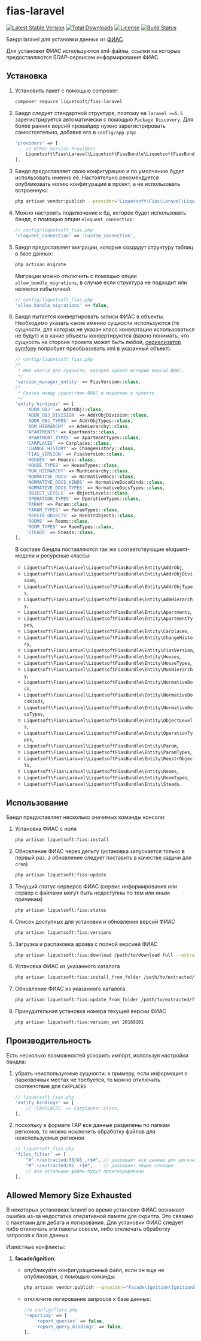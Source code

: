 # fias-laravel

[![Latest Stable Version](https://poser.pugx.org/liquetsoft/fias-laravel/v/stable.png)](https://packagist.org/packages/liquetsoft/fias-laravel)
[![Total Downloads](https://poser.pugx.org/liquetsoft/fias-laravel/downloads.png)](https://packagist.org/packages/liquetsoft/fias-laravel)
[![License](https://poser.pugx.org/liquetsoft/fias-laravel/license.svg)](https://packagist.org/packages/liquetsoft/fias-laravel)
[![Build Status](https://github.com/liquetsoft/fias-laravel/workflows/liquetsoft_fias/badge.svg)](https://github.com/liquetsoft/fias-laravel/actions?query=workflow%3A%22liquetsoft_fias%22)

Бандл laravel для установки данных из [ФИАС](https://fias.nalog.ru/).

Для установки ФИАС используются xml-файлы, ссылки на которые предоставляются SOAP-сервисом информирования ФИАС.



Установка
---------
1. Установить пакет с помощью composer:

    ```bash
    composer require liquetsoft/fias-laravel
    ```

2. Бандл следует стандартной структуре, поэтому на `laravel >=5.5` зарегистрируется автоматически с помощью `Package Discovery`. Для более ранних версий провайдер нужно зарегистрировать самостоятельно, добавив его в `config/app.php`:

    ```php
    'providers' => [
        // Other Service Providers
        Liquetsoft\Fias\Laravel\LiquetsoftFiasBundle\LiquetsoftFiasBundleServiceProvider::class,
    ],
    ```

3. Бандл предоставляет свою конфигурацию и по умолчанию будет использовать именно её. Настоятельно рекомендуется опубликовать копию конфигурации в проект, а не использовать встроенную:

    ```bash
    php artisan vendor:publish --provider="Liquetsoft\Fias\Laravel\LiquetsoftFiasBundle\LiquetsoftFiasBundleServiceProvider"
    ```

4. Можно настроить подключение к бд, которое будет использовать бандл, с помощью опции `eloquent_connection`:

    ```php
    // config/liquetsoft_fias.php
    'eloquent_connection' => 'custom_connection',
    ```

5. Бандл предоставляет миграции, которые создадут структуру таблиц в базе данных:

    ```bash
    php artisan migrate
    ```

   Миграции можно отключить с помощью опции `allow_bundle_migrations`, в случае если структура не подходит или является избыточной:

    ```php
    // config/liquetsoft_fias.php
    'allow_bundle_migrations' => false,
    ```

6. Бандл пытается конвертировать записи ФИАС в объекты. Необходимо указать какие именно сущности используются (те сущности, для которых не указан класс конвертации использоваться не будут) и в какие объекты конвертируются (важно понимать, что сущность на стороне проекта может быть любой, [сериализатор symfony](https://symfony.com/doc/current/components/serializer.html) попробует преобразовать xml в указанный объект):

    ```php
    // config/liquetsoft_fias.php
    /*
     * Имя класса для сущности, которая хранит историю версий ФИАС.
     */
    'version_manager_entity' => FiasVersion::class,
    /*
     * Связка между сущностями ФИАС и моделями в проекте.
     */
    'entity_bindings' => [
        'ADDR_OBJ' => AddrObj::class,
        'ADDR_OBJ_DIVISION' => AddrObjDivision::class,
        'ADDR_OBJ_TYPES' => AddrObjTypes::class,
        'ADM_HIERARCHY' => AdmHierarchy::class,
        'APARTMENTS' => Apartments::class,
        'APARTMENT_TYPES' => ApartmentTypes::class,
        'CARPLACES' => Carplaces::class,
        'CHANGE_HISTORY' => ChangeHistory::class,
        'FIAS_VERSION' => FiasVersion::class,
        'HOUSES' => Houses::class,
        'HOUSE_TYPES' => HouseTypes::class,
        'MUN_HIERARCHY' => MunHierarchy::class,
        'NORMATIVE_DOCS' => NormativeDocs::class,
        'NORMATIVE_DOCS_KINDS' => NormativeDocsKinds::class,
        'NORMATIVE_DOCS_TYPES' => NormativeDocsTypes::class,
        'OBJECT_LEVELS' => ObjectLevels::class,
        'OPERATION_TYPES' => OperationTypes::class,
        'PARAM' => Param::class,
        'PARAM_TYPES' => ParamTypes::class,
        'REESTR_OBJECTS' => ReestrObjects::class,
        'ROOMS' => Rooms::class,
        'ROOM_TYPES' => RoomTypes::class,
        'STEADS' => Steads::class,
    ],
    ```

    В составе бандла поставляются так же соответствующие eloquent-модели и ресурсные классы:

    * `Liquetsoft\Fias\Laravel\LiquetsoftFiasBundle\Entity\AddrObj`,
    * `Liquetsoft\Fias\Laravel\LiquetsoftFiasBundle\Entity\AddrObjDivision`,
    * `Liquetsoft\Fias\Laravel\LiquetsoftFiasBundle\Entity\AddrObjTypes`,
    * `Liquetsoft\Fias\Laravel\LiquetsoftFiasBundle\Entity\AdmHierarchy`,
    * `Liquetsoft\Fias\Laravel\LiquetsoftFiasBundle\Entity\Apartments`,
    * `Liquetsoft\Fias\Laravel\LiquetsoftFiasBundle\Entity\ApartmentTypes`,
    * `Liquetsoft\Fias\Laravel\LiquetsoftFiasBundle\Entity\Carplaces`,
    * `Liquetsoft\Fias\Laravel\LiquetsoftFiasBundle\Entity\ChangeHistory`,
    * `Liquetsoft\Fias\Laravel\LiquetsoftFiasBundle\Entity\FiasVersion`,
    * `Liquetsoft\Fias\Laravel\LiquetsoftFiasBundle\Entity\Houses`,
    * `Liquetsoft\Fias\Laravel\LiquetsoftFiasBundle\Entity\HouseTypes`,
    * `Liquetsoft\Fias\Laravel\LiquetsoftFiasBundle\Entity\MunHierarchy`,
    * `Liquetsoft\Fias\Laravel\LiquetsoftFiasBundle\Entity\NormativeDocs`,
    * `Liquetsoft\Fias\Laravel\LiquetsoftFiasBundle\Entity\NormativeDocsKinds`,
    * `Liquetsoft\Fias\Laravel\LiquetsoftFiasBundle\Entity\NormativeDocsTypes`,
    * `Liquetsoft\Fias\Laravel\LiquetsoftFiasBundle\Entity\ObjectLevels`,
    * `Liquetsoft\Fias\Laravel\LiquetsoftFiasBundle\Entity\OperationTypes`,
    * `Liquetsoft\Fias\Laravel\LiquetsoftFiasBundle\Entity\Param`,
    * `Liquetsoft\Fias\Laravel\LiquetsoftFiasBundle\Entity\ParamTypes`,
    * `Liquetsoft\Fias\Laravel\LiquetsoftFiasBundle\Entity\ReestrObjects`,
    * `Liquetsoft\Fias\Laravel\LiquetsoftFiasBundle\Entity\Rooms`,
    * `Liquetsoft\Fias\Laravel\LiquetsoftFiasBundle\Entity\RoomTypes`,
    * `Liquetsoft\Fias\Laravel\LiquetsoftFiasBundle\Entity\Steads`.



Использование
-------------

Бандл предоставляет несколько значимых команды консоли:

1. Установка ФИАС с ноля

    ```bash
    php artisan liquetsoft:fias:install
    ```

2. Обновление ФИАС через дельту (установка запускается только в первый раз, а обновление следует поставить в качестве задачи для `cron`)

    ```bash
    php artisan liquetsoft:fias:update
    ```

3. Текущий статус серверов ФИАС (сервис информирования или сервер с файлами могут быть недоступны по тем или иным причинам)

    ```bash
    php artisan liquetsoft:fias:status
    ```

4. Список доступных для установки и обновления версий ФИАС

    ```bash
    php artisan liquetsoft:fias:versions
    ```

5. Загрузка и распаковка архива с полной версией ФИАС

    ```bash
    php artisan liquetsoft:fias:download /path/to/download full --extract
    ```

6. Установка ФИАС из указанного каталога

    ```bash
    php artisan liquetsoft:fias:install_from_folder /path/to/extracted/fias
    ```

7. Обновление ФИАС из указанного каталога

    ```bash
    php artisan liquetsoft:fias:update_from_folder /path/to/extracted/fias
    ```

8. Принудительная установка номера текущей версии ФИАС

    ```bash
    php artisan liquetsoft:fias:version_set 20160101
    ```



Производительность
------------------

Есть несколько возможностей ускорить импорт, используя настройки бандла:

1. убрать неиспользуемые сущности; к примеру, если информация о парковочных местах не требуется, то можно отключить соответствие для `CARPLACES`

    ```php
    // liquetsoft_fias.php
    'entity_bindings' => [
        // 'CARPLACES' => Carplaces::class,
    ],
    ```

2. поскольку в формате ГАР все данные разделены по папкам регионов, то можно исключить обработку файлов для неиспользуемых регионов

    ```php
    // liquetsoft_fias.php
    'files_filter' => [
        "#^.+/extracted/30/AS_.+$#", // разрешает все данные для региона
        "#^.+/extracted/AS_.+$#",    // разрешает общие словари
        // все остальные файлы будут проигнорированы
    ],
    ```



Allowed Memory Size Exhausted
-----------------------------

В некоторых установках laravel во время установки ФИАС возникает ошибка из-за недостатка оперативной памяти для скрипта. Это связано с пакетами для дебага и логирования. Для установки ФИАС следует либо отключать эти пакеты совсем, либо отключать обработку запросов к базе данных.

Известные конфликты:

1. **facade/ignition**:

    * опубликуйте конфигурационный файл, если он еще не опубликован, с помощью команды:

        ```bash
        php artisan vendor:publish --provider="Facade\Ignition\IgnitionServiceProvider" --tag="flare-config"
        ```

    * отключите логирование запросов к базе данных:

        ```php
        //в config/flare.php
        'reporting' => [
            'report_queries' => false,
            'report_query_bindings' => false,
        ],
        ```
